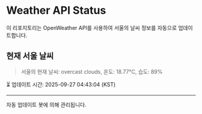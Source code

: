
# Weather API Status

이 리포지토리는 OpenWeather API를 사용하여 서울의 날씨 정보를 자동으로 업데이트합니다.

## 현재 서울 날씨
> 서울의 현재 날씨: overcast clouds, 온도: 18.77°C, 습도: 89%

⏳ 업데이트 시간: 2025-09-27 04:43:04 (KST)

---
자동 업데이트 봇에 의해 관리됩니다.

